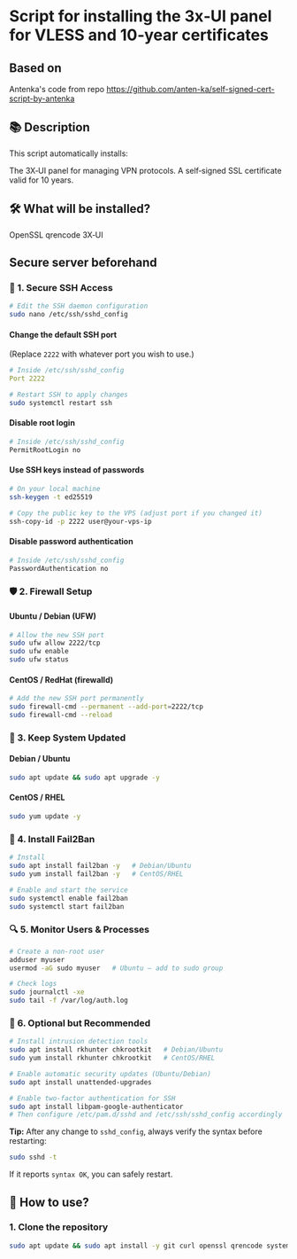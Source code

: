 # Script for installing the 3x‑UI panel for VLESS and 10‑year certificates

## Based on 
Antenka's code from repo https://github.com/anten-ka/self-signed-cert-script-by-antenka

## 📚 Description
This script automatically installs:

The 3X‑UI panel for managing VPN protocols.
A self‑signed SSL certificate valid for 10 years.

## 🛠️ What will be installed?

OpenSSL
qrencode
3X‑UI

## Secure server beforehand

### 🔑 1. Secure SSH Access

```bash
# Edit the SSH daemon configuration
sudo nano /etc/ssh/sshd_config
```

#### Change the default SSH port

(Replace `2222` with whatever port you wish to use.)

```yaml
# Inside /etc/ssh/sshd_config
Port 2222
```

```bash
# Restart SSH to apply changes
sudo systemctl restart ssh
```

#### Disable root login

```bash
# Inside /etc/ssh/sshd_config
PermitRootLogin no
```

#### Use SSH keys instead of passwords

```bash
# On your local machine
ssh-keygen -t ed25519
```

```bash
# Copy the public key to the VPS (adjust port if you changed it)
ssh-copy-id -p 2222 user@your-vps-ip
```

#### Disable password authentication

```bash
# Inside /etc/ssh/sshd_config
PasswordAuthentication no
```

### 🛡️ 2. Firewall Setup

#### Ubuntu / Debian (UFW)

```bash
# Allow the new SSH port
sudo ufw allow 2222/tcp
sudo ufw enable
sudo ufw status
```

#### CentOS / RedHat (firewalld)

```bash
# Add the new SSH port permanently
sudo firewall-cmd --permanent --add-port=2222/tcp
sudo firewall-cmd --reload
```

### 🔐 3. Keep System Updated

#### Debian / Ubuntu

```bash
sudo apt update && sudo apt upgrade -y
```

#### CentOS / RHEL

```bash
sudo yum update -y
```

### 🚨 4. Install Fail2Ban

```bash
# Install
sudo apt install fail2ban -y   # Debian/Ubuntu
sudo yum install fail2ban -y   # CentOS/RHEL
```

```bash
# Enable and start the service
sudo systemctl enable fail2ban
sudo systemctl start fail2ban
```

### 🔍 5. Monitor Users & Processes

```bash
# Create a non‑root user
adduser myuser
usermod -aG sudo myuser   # Ubuntu – add to sudo group
```

```bash
# Check logs
sudo journalctl -xe
sudo tail -f /var/log/auth.log
```

### 🧰 6. Optional but Recommended

```bash
# Install intrusion detection tools
sudo apt install rkhunter chkrootkit   # Debian/Ubuntu
sudo yum install rkhunter chkrootkit   # CentOS/RHEL
```

```bash
# Enable automatic security updates (Ubuntu/Debian)
sudo apt install unattended-upgrades
```

```bash
# Enable two‑factor authentication for SSH
sudo apt install libpam-google-authenticator
# Then configure /etc/pam.d/sshd and /etc/ssh/sshd_config accordingly
```

**Tip:** After any change to `sshd_config`, always verify the syntax before restarting:

```bash
sudo sshd -t
```

If it reports `syntax OK`, you can safely restart.


## 🚀 How to use?

### 1. Clone the repository

```bash
sudo apt update && sudo apt install -y git curl openssl qrencode systemd && rm -rf ~/self-signed-cert-script && git clone https://github.com/unknown41760/self-signed-cert-script.git && cd self-signed-cert-script && chmod +x self_signed_cert.sh && sudo ./self_signed_cert.sh
```
